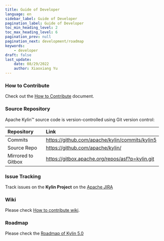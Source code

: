 ```yaml
---
title: Guide of Developer
language: en
sidebar_label: Guide of Developer
pagination_label: Guide of Developer
toc_min_heading_level: 2
toc_max_heading_level: 6
pagination_prev: null
pagination_next: development/roadmap
keywords:
    - developer
draft: false
last_update:
    date: 08/29/2022
    author: Xiaoxiang Yu
---
```


### How to Contribute
Check out the [How to Contribute](how_to_contribute.md) document.

### Source Repository
Apache Kylin™ source code is version-controlled using Git version control:

| Repository        |                      Link                       | 
|:------------------|:------------------------------------------------|
| Commits           |  https://github.com/apache/kylin/commits/kylin5 |
| Source Repo       |  https://github.com/apache/kylin/               |
| Mirrored to Gitbox| https://gitbox.apache.org/repos/asf?p=kylin.git |


### Issue Tracking
Track issues on the **Kylin Project** on the [Apache JIRA](http://issues.apache.org/jira/browse/KYLIN)

### Wiki
Please check [How to contribute wiki](https://cwiki.apache.org/confluence/display/KYLIN/How+to+contribute+wiki).

### Roadmap

Please check the [Roadmap of Kylin 5.0](./roadmap.md)